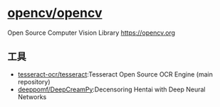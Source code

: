 # [opencv/opencv](https://github.com/opencv/opencv)

Open Source Computer Vision Library https://opencv.org

## 工具

* [tesseract-ocr/tesseract](https://github.com/tesseract-ocr/tesseract):Tesseract Open Source OCR Engine (main repository)
* [deeppomf/DeepCreamPy](https://github.com/deeppomf/DeepCreamPy):Decensoring Hentai with Deep Neural Networks
